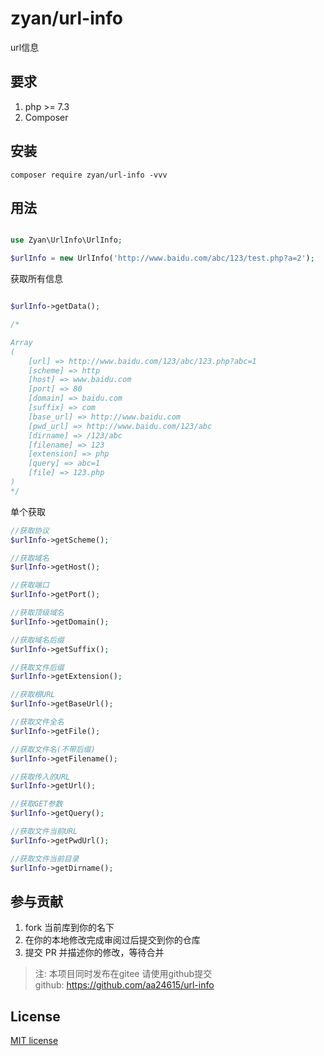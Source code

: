

# zyan/url-info

url信息


## 要求

1. php >= 7.3
2. Composer

## 安装

```shell
composer require zyan/url-info -vvv
```
## 用法

```php

use Zyan\UrlInfo\UrlInfo;

$urlInfo = new UrlInfo('http://www.baidu.com/abc/123/test.php?a=2');

```

获取所有信息

```php

$urlInfo->getData();

/*

Array
(
    [url] => http://www.baidu.com/123/abc/123.php?abc=1
    [scheme] => http
    [host] => www.baidu.com
    [port] => 80
    [domain] => baidu.com
    [suffix] => com
    [base_url] => http://www.baidu.com
    [pwd_url] => http://www.baidu.com/123/abc
    [dirname] => /123/abc
    [filename] => 123
    [extension] => php
    [query] => abc=1
    [file] => 123.php
)
*/

```

单个获取

```php
//获取协议
$urlInfo->getScheme();

//获取域名
$urlInfo->getHost();

//获取端口
$urlInfo->getPort();

//获取顶级域名
$urlInfo->getDomain();

//获取域名后缀
$urlInfo->getSuffix();

//获取文件后缀
$urlInfo->getExtension();

//获取根URL
$urlInfo->getBaseUrl();

//获取文件全名
$urlInfo->getFile();

//获取文件名(不带后缀)
$urlInfo->getFilename();

//获取传入的URL
$urlInfo->getUrl();

//获取GET参数
$urlInfo->getQuery();

//获取文件当前URL
$urlInfo->getPwdUrl();

//获取文件当前目录
$urlInfo->getDirname();


```

## 参与贡献

1. fork 当前库到你的名下
3. 在你的本地修改完成审阅过后提交到你的仓库
4. 提交 PR 并描述你的修改，等待合并
> 注: 本项目同时发布在gitee 请使用github提交      
> github: https://github.com/aa24615/url-info

## License

[MIT license](https://opensource.org/licenses/MIT)
